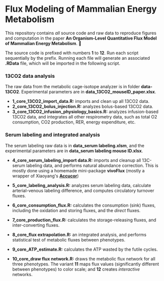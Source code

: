 <h1>Flux Modeling of Mammalian Energy Metabolism</h1>


This repository contains *all* source code and raw data to reproduce figures and computation in the paper **An Organism-Level Quantitative Flux Model of Mammalian Energy Metabolism**. 🌟

The source code is prefixed with numbers **1** to **12**. Run each script sequentially by the prefix. Running each file will generate an associated **.RData** file, which will be imported in the following script.

### 13CO2 data analysis

The raw data from the metabolic cage-isotope analyzer is in folder **data-13CO2**. Experimental parameters are in **data_13CO2_mouseID_paper.xlsx**. 

- **1_core_13CO2_import_data.R:** imports and clean up all 13CO2 data.
- **2_core_13CO2_bolus_injection.R:** analyzes bolus-based 13CO2 data.
- **3_core_13CO2_infusion_physiology_basics.R:** analyzes infusion-based 13CO2 data, and integrates all other respirometry data, such as total O2 consumption, CO2 production, RER, energy expenditure, etc. 

### Serum labeling and integrated analysis

The serum labeling raw data is in **data_serum labeling.xlsm**, and the experimental parameters are in **data_serum labeling mouse ID.xlsx**.

- **4_core_serum_labeling_import data.R:** imports and cleanup all 13C-serum labeling data, and performs natural abundance correction. This is mostly done using a homemade mini-package **vivoFlux** (mostly a wrapper of Xiaoyang's **[Accucor](https://github.com/XiaoyangSu/AccuCor)**)

- **5_core_labeling_analysis.R:** analyzes serum labeling data, calculate arterial-venous labeling difference, and computes circulatory turnover fluxes.
- **6_core_consumption_flux.R:** calculates the consumption (sink) fluxes, including the oxidation and storing fluxes, and the *direct* fluxes. 
- **7_core_production_flux.R:** calculates the storage-releasing fluxes, and inter-converting fluxes. 
- **8_core_flux extrapolation.R:** an integrated analysis, and performs statistical test of metabolic fluxes between phenotypes.
- **9_core_ATP_estimate.R:** calculates the ATP wasted by the futile cycles. 
- **10_core_draw flux network.R:** draws the metabolic flux network for all three phenotypes. The variant **11** maps flux values (significantly different between phenotypes) to color scale; and **12** creates *interactive* networks. 




